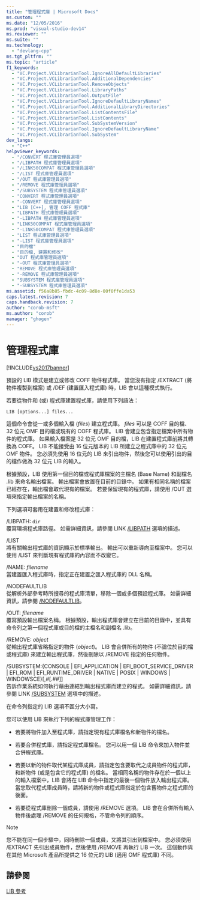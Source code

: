```yaml
---
title: "管理程式庫 | Microsoft Docs"
ms.custom: ""
ms.date: "12/05/2016"
ms.prod: "visual-studio-dev14"
ms.reviewer: ""
ms.suite: ""
ms.technology: 
  - "devlang-cpp"
ms.tgt_pltfrm: ""
ms.topic: "article"
f1_keywords: 
  - "VC.Project.VCLibrarianTool.IgnoreAllDefaultLibraries"
  - "VC.Project.VCLibrarianTool.AdditionalDependencies"
  - "VC.Project.VCLibrarianTool.RemoveObjects"
  - "VC.Project.VCLibrarianTool.LibraryPaths"
  - "VC.Project.VCLibrarianTool.OutputFile"
  - "VC.Project.VCLibrarianTool.IgnoreDefaultLibraryNames"
  - "VC.Project.VCLibrarianTool.AdditionalLibraryDirectories"
  - "VC.Project.VCLibrarianTool.ListContentsFile"
  - "VC.Project.VCLibrarianTool.ListContents"
  - "VC.Project.VCLibrarianTool.SubSystemVersion"
  - "VC.Project.VCLibrarianTool.IgnoreDefaultLibraryName"
  - "VC.Project.VCLibrarianTool.SubSystem"
dev_langs: 
  - "C++"
helpviewer_keywords: 
  - "/CONVERT 程式庫管理員選項"
  - "/LIBPATH 程式庫管理員選項"
  - "/LINK50COMPAT 程式庫管理員選項"
  - "/LIST 程式庫管理員選項"
  - "/OUT 程式庫管理員選項"
  - "/REMOVE 程式庫管理員選項"
  - "/SUBSYSTEM 程式庫管理員選項"
  - "CONVERT 程式庫管理員選項"
  - "-CONVERT 程式庫管理員選項"
  - "LIB [C++], 管理 COFF 程式庫"
  - "LIBPATH 程式庫管理員選項"
  - "-LIBPATH 程式庫管理員選項"
  - "LINK50COMPAT 程式庫管理員選項"
  - "-LINK50COMPAT 程式庫管理員選項"
  - "LIST 程式庫管理員選項"
  - "-LIST 程式庫管理員選項"
  - "目的檔"
  - "目的檔, 建置和修改"
  - "OUT 程式庫管理員選項"
  - "-OUT 程式庫管理員選項"
  - "REMOVE 程式庫管理員選項"
  - "-REMOVE 程式庫管理員選項"
  - "SUBSYSTEM 程式庫管理員選項"
  - "-SUBSYSTEM 程式庫管理員選項"
ms.assetid: f56a8b85-fbdc-4c09-8d8e-00f0ffe1da53
caps.latest.revision: 7
caps.handback.revision: 7
author: "corob-msft"
ms.author: "corob"
manager: "ghogen"
---
```

# 管理程式庫
[!INCLUDE[vs2017banner](../../assembler/inline/includes/vs2017banner.md)]

預設的 LIB 模式是建立或修改 COFF 物件程式庫。  當您沒有指定 \/EXTRACT \(將物件複製到檔案\) 或 \/DEF \(建置匯入程式庫\) 時，LIB 會以這種模式執行。  
  
 若要從物件和 \(或\) 程式庫建置程式庫，請使用下列語法：  
  
```  
LIB [options...] files...  
```  
  
 這個命令會從一或多個輸入檔 \(*files*\) 建立程式庫。  *files* 可以是 COFF 目的檔、32 位元 OMF 目的檔或現有的 COFF 程式庫。  LIB 會建立包含指定檔案中所有物件的程式庫。  如果輸入檔案是 32 位元 OMF 目的檔，LIB 在建置程式庫前將其轉換為 COFF。  LIB 不能接受由 16 位元版本的 LIB 所建立之程式庫中的 32 位元 OMF 物件。  您必須先使用 16 位元的 LIB 來引出物件，然後您可以使用引出的目的檔作做為 32 位元 LIB 的輸入。  
  
 根據預設，LIB 使用第一個目的檔或程式庫檔案的主檔名 \(Base Name\) 和副檔名 .lib 來命名輸出檔案。  輸出檔案會放置在目前的目錄中。  如果有相同名稱的檔案已經存在，輸出檔會取代現有的檔案。  若要保留現有的程式庫，請使用 \/OUT 選項來指定輸出檔案的名稱。  
  
 下列選項可套用在建置和修改程式庫：  
  
 \/LIBPATH: `dir`  
 覆寫環境程式庫路徑。  如需詳細資訊，請參閱 LINK [\/LIBPATH](../../build/reference/libpath-additional-libpath.md) 選項的描述。  
  
 \/LIST  
 將有關輸出程式庫的資訊顯示於標準輸出。  輸出可以重新導向至檔案中。  您可以使用 \/LIST 來判斷現有程式庫的內容而不改變它。  
  
 \/NAME: *filename*  
 當建置匯入程式庫時，指定正在建置之匯入程式庫的 DLL 名稱。  
  
 \/NODEFAULTLIB  
 從解析外部參考時所搜尋的程式庫清單，移除一個或多個預設程式庫。  如需詳細資訊，請參閱 [\/NODEFAULTLIB](../../build/reference/nodefaultlib-ignore-libraries.md)。  
  
 \/OUT: *filename*  
 覆寫預設輸出檔案名稱。  根據預設，輸出程式庫會建立在目前的目錄中，並具有命令列之第一個程式庫或目的檔的主檔名和副檔名 .lib。  
  
 \/REMOVE: *object*  
 從輸出程式庫省略指定的物件 \(*object*\)。  LIB 會合併所有的物件 \(不論位於目的檔或程式庫\) 來建立輸出程式庫，然後刪除以 \/REMOVE 指定的任何物件。  
  
 \/SUBSYSTEM:{CONSOLE &#124; EFI\_APPLICATION &#124; EFI\_BOOT\_SERVICE\_DRIVER &#124; EFI\_ROM &#124; EFI\_RUNTIME\_DRIVER &#124; NATIVE &#124; POSIX &#124; WINDOWS &#124; WINDOWSCE}\[,\#\[.\#\#\]\]  
 告訴作業系統如何執行藉由連結到輸出程式庫而建立的程式。  如需詳細資訊，請參閱 LINK [\/SUBSYSTEM](../../build/reference/subsystem-specify-subsystem.md) 選項中的描述。  
  
 在命令列指定的 LIB 選項不區分大小寫。  
  
 您可以使用 LIB 來執行下列的程式庫管理工作：  
  
-   若要將物件加入至程式庫，請指定現有程式庫檔名和新物件的檔名。  
  
-   若要合併程式庫，請指定程式庫檔名。  您可以用一個 LIB 命令來加入物件並合併程式庫。  
  
-   若要以新的物件取代某程式庫成員，請指定包含要取代之成員物件的程式庫，和新物件 \(或是包含它的程式庫\) 的檔名。  當相同名稱的物件存在於一個以上的輸入檔案中，LIB 會將在 LIB 命令中指定的最後一個物件放入輸出程式庫。  當您取代程式庫成員時，請將新的物件或程式庫指定於包含舊物件之程式庫的後面。  
  
-   若要從程式庫刪除一個成員，請使用 \/REMOVE 選項。  LIB 會在合併所有輸入物件後處理 \/REMOVE 的任何規格，不管命令列的順序。  
  
> [!NOTE]
>  您不能在同一個步驟中，同時刪除一個成員，又將其引出到檔案中。  您必須使用 \/EXTRACT 先引出成員物件，然後使用 \/REMOVE 再執行 LIB 一次。  這個動作與在其他 Microsoft 產品所提供之 16 位元的 LIB \(適用 OMF 程式庫\) 不同。  
  
## 請參閱  
 [LIB 參考](../../build/reference/lib-reference.md)